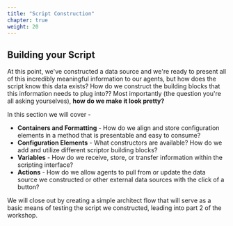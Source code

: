 ```yaml
---
title: "Script Construction"
chapter: true
weight: 20
---
```


## Building your Script

At this point, we've constructed a data source and we're ready to present all of this incredibly meaningful information to our agents, but how does the script know this data exists? How do we construct the building blocks that this information needs to plug into?? Most importantly (the question you're all asking yourselves), **how do we make it look pretty?**

In this section we will cover -
  * **Containers and Formatting** - How do we align and store configuration elements in a method that is presentable and easy to consume?
  * **Configuration Elements** - What constructors are available? How do we add and utilize different scriptor building blocks?
  * **Variables** - How do we receive, store, or transfer information within the scripting interface?
  * **Actions** - How do we allow agents to pull from or update the data source we constructed or other external data sources with the click of a button? 

  We will close out by creating a simple architect flow that will serve as a basic means of testing the script we constructed, leading into part 2 of the workshop.

